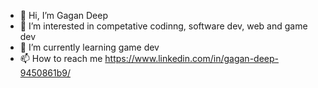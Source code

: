 - 👋 Hi, I’m Gagan Deep
- 👀 I’m interested in competative codinng, software dev, web and game dev
- 🌱 I’m currently learning game dev
- 📫 How to reach me https://www.linkedin.com/in/gagan-deep-9450861b9/

<!---
Gagandeep-22/Gagandeep-22 is a ✨ special ✨ repository because its `README.md` (this file) appears on your GitHub profile.
You can click the Preview link to take a look at your changes.
--->
